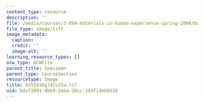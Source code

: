 ```yaml
---
content_type: resource
description: ''
file: /media/courses/3-094-materials-in-human-experience-spring-2004/bdaf20914bb92eba20cc164f1debb520_03SI03Ag74Cu25a.tif
file_type: image/tiff
image_metadata:
  caption: ''
  credit: ''
  image-alt: ''
learning_resource_types: []
ocw_type: OCWFile
parent_title: Specimen
parent_type: CourseSection
resourcetype: Image
title: 03SI03Ag74Cu25a.tif
uid: bdaf2091-4bb9-2eba-20cc-164f1debb520
---
```


